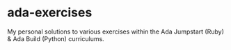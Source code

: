 # ada-exercises
My personal solutions to various exercises within the Ada Jumpstart (Ruby) & Ada Build (Python) curriculums.
